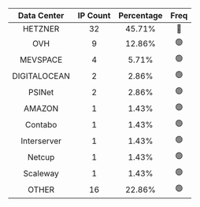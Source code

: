| Data Center | IP Count | Percentage | Freq |
|:------------:|:--------:|:-----------:|:-----:|
| HETZNER | 32 | 45.71% | 🔴 |
| OVH | 9 | 12.86% | 🟢 |
| MEVSPACE | 4 | 5.71% | 🟢 |
| DIGITALOCEAN | 2 | 2.86% | 🟢 |
| PSINet | 2 | 2.86% | 🟢 |
| AMAZON | 1 | 1.43% | 🟢 |
| Contabo | 1 | 1.43% | 🟢 |
| Interserver | 1 | 1.43% | 🟢 |
| Netcup | 1 | 1.43% | 🟢 |
| Scaleway | 1 | 1.43% | 🟢 |
| OTHER | 16 | 22.86% | 🟢 |